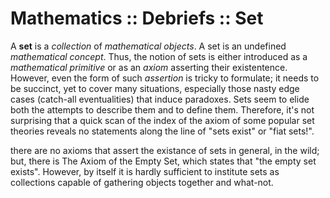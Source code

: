 # Mathematics :: Debriefs :: Set

A **set** is a *collection* of *mathematical objects*. A set is an undefined *mathematical concept*. Thus, the notion of sets is either introduced as a *mathematical primitive* or as an *axiom* asserting their existentence. However, even the form of such *assertion* is tricky to formulate; it needs to be succinct, yet to cover many situations, especially those nasty edge cases (catch-all eventualities) that induce paradoxes. Sets seem to elide both the attempts to describe them and to define them. Therefore, it's not surprising that a quick scan of the index of the axiom of some popular set theories reveals no statements along the line of "sets exist" or "fiat sets!".

there are no axioms that assert the existance of sets in general, in the wild; but, there is The Axiom of the Empty Set, which states that "the empty set exists". However, by itself it is hardly sufficient to institute sets as collections capable of gathering objects together and what-not.
